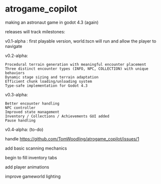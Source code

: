 # atrogame_copilot
making an astronaut game in godot 4.3 (again)

releases will track milestones:

v0.1-alpha : first playable version, world.tscn will run and allow the player to navigate

v0.2-alpha:

    Procedural terrain generation with meaningful encounter placement
    Three distinct encounter types (INFO, NPC, COLLECTION) with unique behaviors
    Dynamic stage sizing and terrain adaptation
    Efficient chunk loading/unloading system
    Type-safe implementation for Godot 4.3


v0.3-alpha:

    Better encounter handling
    NPC controller
    Improved state management
    Inventory / Collections / Achievements GUI added
    Pause handling

v0.4-alpha:
(to-do)

handle https://github.com/TomWoodling/atrogame_copilot/issues/1

add basic scanning mechanics

begin to fill inventory tabs

add player animations

improve gameworld lighting
